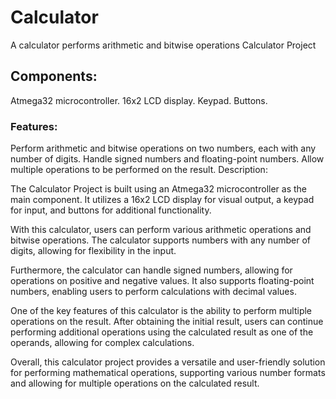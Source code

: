 # Calculator
A calculator performs arithmetic and bitwise operations
Calculator Project

## Components:

Atmega32 microcontroller.
16x2 LCD display.
Keypad.
Buttons.

### Features:

Perform arithmetic and bitwise operations on two numbers, each with any number of digits.
Handle signed numbers and floating-point numbers.
Allow multiple operations to be performed on the result.
Description:

The Calculator Project is built using an Atmega32 microcontroller as the main component. It utilizes a 16x2 LCD display for visual output, a keypad for input, and buttons for additional functionality.

With this calculator, users can perform various arithmetic operations and bitwise operations. The calculator supports numbers with any number of digits, allowing for flexibility in the input.

Furthermore, the calculator can handle signed numbers, allowing for operations on positive and negative values. It also supports floating-point numbers, enabling users to perform calculations with decimal values.

One of the key features of this calculator is the ability to perform multiple operations on the result. After obtaining the initial result, users can continue performing additional operations using the calculated result as one of the operands, allowing for complex calculations.

Overall, this calculator project provides a versatile and user-friendly solution for performing mathematical operations, supporting various number formats and allowing for multiple operations on the calculated result.
